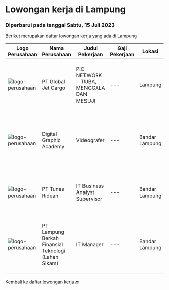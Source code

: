
  # Lowongan kerja di Lampung

  ### Diperbarui pada tanggal Sabtu, 15 Juli 2023

  Berikut merupakan daftar lowongan kerja yang ada di Lampung

  |Logo Perusahaan | Nama Perusahaan | Judul Pekerjaan | Gaji Pekerjaan | Lokasi | Deskripsi | Tanggal diunggah | Pranala |
  | -------------- | --------------- | --------------- | --------- | --------- | -------------- | ------- | ----------- |
  |![logo-perusahaan](https://image-service-cdn.seek.com.au/f56835d296502832126849ef876003dc855cf918/ee4dce1061f3f616224767ad58cb2fc751b8d2dc)|PT Global Jet Cargo|PIC NETWORK - TUBA, MENGGALA DAN MESUJI|---|Lampung|Usia maksimal 40 tahun Pendidikan minimal D3 semua jurusan Pengalaman di bidang Jasa Logistik minimal 2 tahun Mempunyai pengalaman membuka outlet...|Sabtu, 24 Juni 2023|https://www.jobstreet.co.id/id/job/pic-network-tuba-menggala-dan-mesuji-4374024?token=0~98df9842-d687-4e91-b5c3-37d469cee4fe&sectionRank=1&jobId=jobstreet-id-job-4374024|
|![logo-perusahaan](https://i.ibb.co/sqvTCh9/112815900-stock-vector-no-image-available-icon-flat-vector.webp)|Digital Graphic Academy|Videografer|---|Bandar Lampung|Kualifikasi Mampu menggunakan Software Video PC ataupun Smartphone  Mampu dan mahir mengoperasikan kamera Suka dengan dunia pendidikan  Disiplin dan...|Sabtu, 24 Juni 2023|https://www.jobstreet.co.id/id/job/videografer-4383947?token=0~98df9842-d687-4e91-b5c3-37d469cee4fe&sectionRank=2&jobId=jobstreet-id-job-4383947|
|![logo-perusahaan](https://image-service-cdn.seek.com.au/bfa0499587c60523d092c92bf1eac2d3255c059c/ee4dce1061f3f616224767ad58cb2fc751b8d2dc)|PT Tunas Ridean|IT Business Analyst Supervisor|---|Bandar Lampung|Menganalisa/melakukan feasibity study dari kebutuhan bisnis. Mengukur cost and benefit sebelum dan sesudah penggunaan dan pengembangan...|Jumat, 23 Juni 2023|https://www.jobstreet.co.id/id/job/it-business-analyst-supervisor-4382848?token=0~98df9842-d687-4e91-b5c3-37d469cee4fe&sectionRank=3&jobId=jobstreet-id-job-4382848|
|![logo-perusahaan](https://image-service-cdn.seek.com.au/13f812329313cac509a6284ef404e4101708992e/ee4dce1061f3f616224767ad58cb2fc751b8d2dc)|PT Lampung Berkah Finansial Teknologi (Lahan Sikam)|IT Manager|---|Bandar Lampung|Job Requirement : Pengalaman Minimal 3 Tahun di bidang TI sebagai IT Manager Memiliki pemahaman yang kuat dan pengalaman dalam mengelola infrastruktur...|Senin, 19 Juni 2023|https://www.jobstreet.co.id/id/job/it-manager-4377613?token=0~98df9842-d687-4e91-b5c3-37d469cee4fe&sectionRank=4&jobId=jobstreet-id-job-4377613|


  [Kembali ke daftar lowongan kerja 🔙](../README.md#daftar-lowongan-kerja)
  